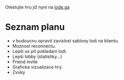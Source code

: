 Otestujte hru již nyní na [lode.ga](http://lode.netlify.app)
# Seznam planu
* v budoucnu opravit zavislost sablony lodi na klientu.
* Moznost reconnectu.
* Lepší ux při pokladaní lodi.
* Lepší lobby (statistiky...)
* Friend invite
* Graficka vizualizace hry.
* Zvuky
